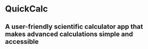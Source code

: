 # QuickCalc

## A user-friendly scientific calculator app that makes advanced calculations simple and accessible